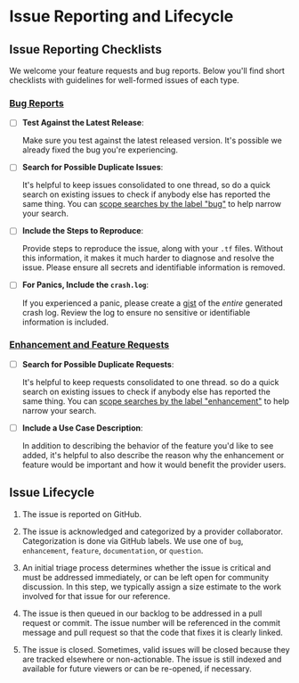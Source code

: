 # Issue Reporting and Lifecycle

## Issue Reporting Checklists

We welcome your feature requests and bug reports. Below you'll find short
checklists with guidelines for well-formed issues of each type.

### [Bug Reports](https://github.com/hashicorp/terraform-provider-vsphere/issues/new/choose)

- [ ] **Test Against the Latest Release**:

  Make sure you test against the latest released version. It's possible we
  already fixed the bug you're experiencing.

- [ ] **Search for Possible Duplicate Issues**:

  It's helpful to keep issues consolidated to one thread, so do a quick search
  on existing issues to check if anybody else has reported the same thing. You
  can
  [scope searches by the label "bug"](https://github.com/hashicorp/terraform-provider-vsphere/issues?q=is%3Aopen+is%3Aissue+label%3Abug)
  to help narrow your search.

- [ ] **Include the Steps to Reproduce**:

  Provide steps to reproduce the issue, along with your `.tf` files. Without
  this information, it makes it much harder to diagnose and resolve the issue.
  Please ensure all secrets and identifiable information is removed.

- [ ] **For Panics, Include the `crash.log`**:

  If you experienced a panic, please create a [gist](https://gist.github.com) of
  the _entire_ generated crash log. Review the log to ensure no sensitive or
  identifiable information is included.

### [Enhancement and Feature Requests](https://github.com/hashicorp/terraform-provider-vsphere/issues/new/choose)

- [ ] **Search for Possible Duplicate Requests**:

  It's helpful to keep requests consolidated to one thread. so do a quick search
  on existing issues to check if anybody else has reported the same thing. You
  can
  [scope searches by the label "enhancement"](https://github.com/hashicorp/terraform-provider-vsphere/issues?q=is%3Aopen+is%3Aissue+label%3Aenhancement)
  to help narrow your search.

- [ ] **Include a Use Case Description**:

  In addition to describing the behavior of the feature you'd like to see added,
  it's helpful to also describe the reason why the enhancement or feature would
  be important and how it would benefit the provider users.

## Issue Lifecycle

1. The issue is reported on GitHub.

2. The issue is acknowledged and categorized by a provider collaborator.
   Categorization is done via GitHub labels. We use one of `bug`, `enhancement`,
   `feature`, `documentation`, or `question`.

3. An initial triage process determines whether the issue is critical and must
   be addressed immediately, or can be left open for community discussion. In
   this step, we typically assign a size estimate to the work involved for that
   issue for our reference.

4. The issue is then queued in our backlog to be addressed in a pull request or
   commit. The issue number will be referenced in the commit message and pull
   request so that the code that fixes it is clearly linked.

5. The issue is closed. Sometimes, valid issues will be closed because they are
   tracked elsewhere or non-actionable. The issue is still indexed and available
   for future viewers or can be re-opened, if necessary.

